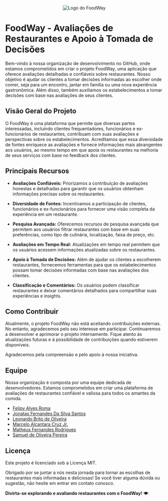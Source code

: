 <div align="center">
  <img src="https://gcdnb.pbrd.co/images/4OXTZqrRq5pm.png?o=1" alt="Logo do FoodWay">
</div>

# FoodWay - Avaliações de Restaurantes e Apoio à Tomada de Decisões
Bem-vindo à nossa organização de desenvolvimento no GitHub, onde estamos comprometidos em criar o projeto FoodWay, uma aplicação que oferece avaliações detalhadas e confiáveis sobre restaurantes. Nosso objetivo é ajudar os clientes a tomar decisões informadas ao escolher onde comer, seja para um encontro, jantar em família ou uma nova experiência gastronômica. Além disso, também auxiliamos os estabelecimentos a tomar decisões com base nas avaliações de seus clientes.

## Visão Geral do Projeto

O FoodWay é uma plataforma que permite que diversas partes interessadas, incluindo clientes frequentadores, funcionários e ex-funcionários de restaurantes, contribuam com suas avaliações e perspectivas sobre os estabelecimentos. Acreditamos que essa diversidade de fontes enriquece as avaliações e fornece informações mais abrangentes aos usuários, ao mesmo tempo em que apoia os restaurantes na melhoria de seus serviços com base no feedback dos clientes.

## Principais Recursos

- **Avaliações Confiáveis:** Priorizamos a contribuição de avaliações honestas e detalhadas para garantir que os usuários obtenham informações precisas sobre os restaurantes.

- **Diversidade de Fontes:** Incentivamos a participação de clientes, funcionários e ex-funcionários para fornecer uma visão completa da experiência em um restaurante.

- **Pesquisa Avançada:** Oferecemos recursos de pesquisa avançada que permitem aos usuários filtrar restaurantes com base em suas preferências, como tipo de culinária, localização, faixa de preço, etc.

- **Avaliações em Tempo Real:** Atualizações em tempo real permitem que os usuários acessem informações atualizadas sobre os restaurantes.

- **Apoio à Tomada de Decisões:** Além de ajudar os clientes a escolherem restaurantes, fornecemos ferramentas para que os estabelecimentos possam tomar decisões informadas com base nas avaliações dos clientes.

- **Classificação e Comentários:** Os usuários podem classificar restaurantes e deixar comentários detalhados para compartilhar suas experiências e insights.

## Como Contribuir

Atualmente, o projeto FoodWay não está aceitando contribuições externas. No entanto, agradecemos pelo seu interesse em participar. Continuaremos a desenvolver e aprimorar o projeto internamente. Fique atento às atualizações futuras e à possibilidade de contribuições quando estiverem disponíveis.

Agradecemos pela compreensão e pelo apoio à nossa iniciativa.

## Equipe

Nossa organização é composta por uma equipe dedicada de desenvolvedores. Estamos comprometidos em criar uma plataforma de avaliações de restaurantes confiável e valiosa para todos os amantes da comida.

- [Felipy Alves Roma](https://github.com/felipyroma)
- [Jonatas Fernandes Da Silva Santos](https://github.com/jofsan)
- [Leonardo Brito de Oliveira](https://github.com/leobr1t0)
- [Marcelo Alcantara Cruz Jr.](https://github.com/MarceloACJunior)
- [Matheus Fernandes Rodrigues](https://github.com/Fernandeess)
- [Samuel de Oliveira Pereira](https://github.com/Samuel-Oli-P)


## Licença

Este projeto é licenciado sob a Licença MIT.

Obrigado por se juntar a nós nesta jornada para tornar as escolhas de restaurantes mais informadas e deliciosas! Se você tiver alguma dúvida ou sugestão, não hesite em entrar em contato conosco.

**Divirta-se explorando e avaliando restaurantes com o FoodWay!** 🍽️
